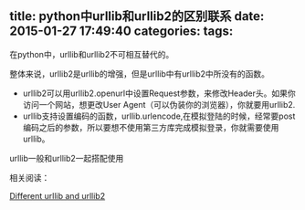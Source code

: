 title: python中urllib和urllib2的区别联系
date: 2015-01-27 17:49:40
categories:
tags:
---
在python中，urllib和urllib2不可相互替代的。 

整体来说，urllib2是urllib的增强，但是urllib中有urllib2中所没有的函数。

* urllib2可以用urllib2.openurl中设置Request参数，来修改Header头。如果你访问一个网站，想更改User Agent（可以伪装你的浏览器），你就要用urllib2.
* urllib支持设置编码的函数，urllib.urlencode,在模拟登陆的时候，经常要post编码之后的参数，所以要想不使用第三方库完成模拟登录，你就需要使用urllib。

urllib一般和urllib2一起搭配使用

相关阅读：

[Different urllib and urllib2](http://www.hacksparrow.com/python-difference-between-urllib-and-urllib2.html)